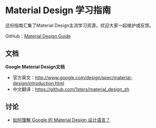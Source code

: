 Material Design 学习指南
====================

这份指南汇集了Material Design主流学习资源，欢迎大家一起维护或反馈。

GitHub：[Material Design Guide](https://github.com/1sters/material_design_zh/blob/master/Guide.md)

## 文档

**Google Material Design文档**

* 官方英文：http://www.google.com/design/spec/material-design/introduction.html
* 中文翻译：https://github.com/1sters/material_design_zh


## 讨论

* [如何理解 Google 的 Material Design 设计语言？](http://www.zhihu.com/question/24276657)



